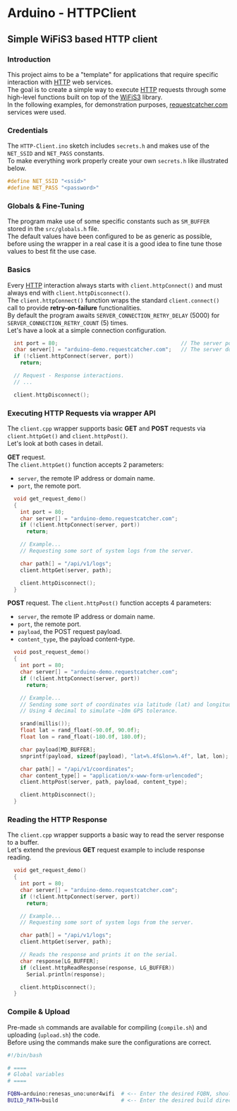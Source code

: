 # Arduino - HTTPClient

## Simple WiFiS3 based HTTP client

### Introduction

This project aims to be a "template" for applications that require specific interaction with [HTTP](https://en.wikipedia.org/wiki/HTTP) web services.  
The goal is to create a simple way to execute [HTTP](https://en.wikipedia.org/wiki/HTTP) requests through some high-level functions built on top of the [WiFiS3](https://github.com/arduino/ArduinoCore-renesas/tree/main/libraries/WiFiS3) library.  
In the following examples, for demonstration purposes, [requestcatcher.com](https://requestcatcher.com/) services were used.

### Credentials

The `HTTP-Client.ino` sketch includes `secrets.h` and makes use of the `NET_SSID` and `NET_PASS` constants.  
To make everything work properly create your own `secrets.h` like illustrated below.

```c
#define NET_SSID "<ssid>"
#define NET_PASS "<password>"
```

### Globals & Fine-Tuning

The program make use of some specific constants such as `SM_BUFFER` stored in the `src/globals.h` file.  
The default values have been configured to be as generic as possible, before using the wrapper in a real case it is a good idea to fine tune those values to best fit the use case.

### Basics

Every [HTTP](https://en.wikipedia.org/wiki/HTTP) interaction always starts with `client.httpConnect()` and must always end with `client.httpDisconnect()`.  
The `client.httpConnect()` function wraps the standard `client.connect()` call to provide **retry-on-failure** functionalities.  
By default the program awaits `SERVER_CONNECTION_RETRY_DELAY` (5000) for `SERVER_CONNECTION_RETRY_COUNT` (5) times.  
Let's have a look at a simple connection configuration.

```c
  int port = 80;                                       // The server port, usually 80 (TCP/HTTP) or 443 (TCP/HTTPS).
  char server[] = "arduino-demo.requestcatcher.com";   // The server domain or IP address.
  if (!client.httpConnect(server, port))
    return;

  // Request - Response interactions.
  // ... 

  client.httpDisconnect();
```

### Executing HTTP Requests via wrapper API

The `client.cpp` wrapper supports basic **GET** and **POST** requests via `client.httpGet()` and `client.httpPost()`.  
Let's look at both cases in detail.

**GET** request.  
The `client.httpGet()` function accepts 2 parameters:

- `server`, the remote IP address or domain name.
- `port`, the remote port.

```c
  void get_request_demo()
  {
    int port = 80;
    char server[] = "arduino-demo.requestcatcher.com";
    if (!client.httpConnect(server, port))
      return;

    // Example...
    // Requesting some sort of system logs from the server.

    char path[] = "/api/v1/logs";
    client.httpGet(server, path);

    client.httpDisconnect();
  }
```

**POST** request.
The `client.httpPost()` function accepts 4 parameters:

- `server`, the remote IP address or domain name.
- `port`, the remote port.
- `payload`, the POST request payload.
- `content_type`, the payload content-type.

```c
  void post_request_demo()
  {
    int port = 80;
    char server[] = "arduino-demo.requestcatcher.com";
    if (!client.httpConnect(server, port))
      return;

    // Example...
    // Sending some sort of coordinates via latitude (lat) and longitude (log) to the server.
    // Using 4 decimal to simulate ~10m GPS tolerance.

    srand(millis());
    float lat = rand_float(-90.0f, 90.0f);
    float lon = rand_float(-180.0f, 180.0f);

    char payload[MD_BUFFER];
    snprintf(payload, sizeof(payload), "lat=%.4f&lon=%.4f", lat, lon);

    char path[] = "/api/v1/coordinates";
    char content_type[] = "application/x-www-form-urlencoded";
    client.httpPost(server, path, payload, content_type);

    client.httpDisconnect();
  }
```

### Reading the HTTP Response

The `client.cpp` wrapper supports a basic way to read the server response to a buffer.  
Let's extend the previous **GET** request example to include response reading.

```c
  void get_request_demo()
  {
    int port = 80;
    char server[] = "arduino-demo.requestcatcher.com";
    if (!client.httpConnect(server, port))
      return;

    // Example...
    // Requesting some sort of system logs from the server.

    char path[] = "/api/v1/logs";
    client.httpGet(server, path);

    // Reads the response and prints it on the serial.
    char response[LG_BUFFER];
    if (client.httpReadResponse(response, LG_BUFFER))
      Serial.println(response);

    client.httpDisconnect();
  }
```

### Compile & Upload

Pre-made `sh` commands are available for compiling (`compile.sh`) and uploading (`upload.sh`) the code.  
Before using the commands make sure the configurations are correct.

```bash
#!/bin/bash

# ====
# Global variables
# ====

FQBN=arduino:renesas_uno:unor4wifi  # <-- Enter the desired FQBN, should be something like "arduino:renesas_uno:unor4wifi"
BUILD_PATH=build                    # <-- Enter the desired build directory path, should be somethind like "build"
```
